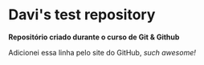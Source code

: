 # Davi's test repository
 **Repositório criado durante o curso de Git & Github**

 Adicionei essa linha pelo site do GitHub, *such awesome!*
